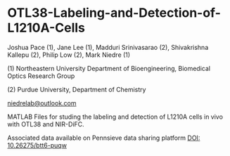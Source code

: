 # OTL38-Labeling-and-Detection-of-L1210A-Cells

Joshua Pace (1), Jane Lee (1), Madduri Srinivasarao (2), Shivakrishna Kallepu (2), Philip Low (2), Mark Niedre (1)

(1) Northeastern University Department of Bioengineering, Biomedical Optics Research Group

(2) Purdue University, Department of Chemistry

niedrelab@outlook.com


MATLAB Files for studing the labeling and detection of L1210A cells in vivo with OTL38 and NIR-DiFC.

Associated data available on Pennsieve data sharing platform [DOI: 10.26275/btt6-puqw](https://discover.pennsieve.io/datasets/346)
